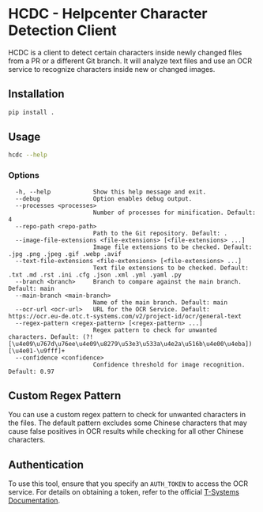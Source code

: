 # HCDC - Helpcenter Character Detection Client

HCDC is a client to detect certain characters inside newly changed files from a PR or a different Git branch. It will analyze text files and use an OCR service to recognize characters inside new or changed images.

## Installation

```sh
pip install .
```

## Usage

```sh
hcdc --help
```

### Options

```
  -h, --help            Show this help message and exit.
  --debug               Option enables debug output.
  --processes <processes>
                        Number of processes for minification. Default: 4
  --repo-path <repo-path>
                        Path to the Git repository. Default: .
  --image-file-extensions <file-extensions> [<file-extensions> ...]
                        Image file extensions to be checked. Default: .jpg .png .jpeg .gif .webp .avif
  --text-file-extensions <file-extensions> [<file-extensions> ...]
                        Text file extensions to be checked. Default: .txt .md .rst .ini .cfg .json .xml .yml .yaml .py
  --branch <branch>     Branch to compare against the main branch. Default: main
  --main-branch <main-branch>
                        Name of the main branch. Default: main
  --ocr-url <ocr-url>   URL for the OCR Service. Default: https://ocr.eu-de.otc.t-systems.com/v2/project-id/ocr/general-text
  --regex-pattern <regex-pattern> [<regex-pattern> ...]
                        Regex pattern to check for unwanted characters. Default: (?![\u4e09\u767d\u76ee\u4e09\u8279\u53e3\u533a\u4e2a\u516b\u4e00\u4eba])[\u4e01-\u9fff]+
  --confidence <confidence>
                        Confidence threshold for image recognition. Default: 0.97
```

## Custom Regex Pattern

You can use a custom regex pattern to check for unwanted characters in the files. The default pattern excludes some Chinese characters that may cause false positives in OCR results while checking for all other Chinese characters.

## Authentication

To use this tool, ensure that you specify an `AUTH_TOKEN` to access the OCR service. For details on obtaining a token, refer to the official [T-Systems Documentation](https://docs.otc.t-systems.com/optical-character-recognition/umn/getting_started.html#step-3-using-a-token-for-authentication).
